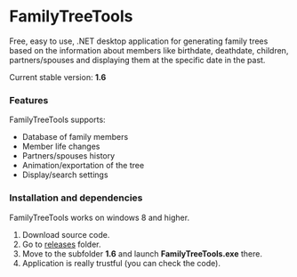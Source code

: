 # FamilyTreeTools
Free, easy to use, .NET desktop application for generating family trees based on the information about members like birthdate, deathdate, children, partners/spouses and displaying them at the specific date in the past.

Current stable version: **1.6**

### Features
FamilyTreeTools supports:
* Database of family members
* Member life changes
* Partners/spouses history
* Animation/exportation of the tree
* Display/search settings

### Installation and dependencies
FamilyTreeTools works on windows 8 and higher.
1) Download source code.
2) Go to [releases](https://github.com/oplaner4/FamilyTreeTools/tree/master/Releases/) folder.
3) Move to the subfolder **1.6** and launch **FamilyTreeTools.exe** there.
4) Application is really trustful (you can check the code).
